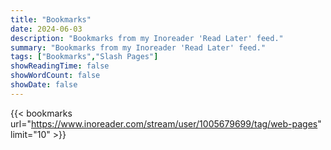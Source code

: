 ```yaml
---
title: "Bookmarks"
date: 2024-06-03
description: "Bookmarks from my Inoreader 'Read Later' feed."
summary: "Bookmarks from my Inoreader 'Read Later' feed."
tags: ["Bookmarks","Slash Pages"]
showReadingTime: false
showWordCount: false
showDate: false
---
```

{{< bookmarks url="https://www.inoreader.com/stream/user/1005679699/tag/web-pages" limit="10" >}}